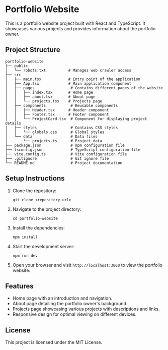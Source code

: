# Portfolio Website

This is a portfolio website project built with React and TypeScript. It showcases various projects and provides information about the portfolio owner.

## Project Structure

```
portfolio-website
├── public
│   └── robots.txt          # Manages web crawler access
├── src
│   ├── main.tsx            # Entry point of the application
│   ├── App.tsx             # Main application component
│   ├── pages                # Contains different pages of the website
│   │   ├── index.tsx       # Home page
│   │   ├── about.tsx       # About page
│   │   └── projects.tsx    # Projects page
│   ├── components           # Reusable components
│   │   ├── Header.tsx      # Header component
│   │   ├── Footer.tsx      # Footer component
│   │   └── ProjectCard.tsx  # Component for displaying project details
│   ├── styles               # Contains CSS styles
│   │   └── globals.css      # Global styles
│   └── data                 # Data files
│       └── projects.ts      # Project data
├── package.json             # npm configuration file
├── tsconfig.json            # TypeScript configuration file
├── vite.config.ts           # Vite configuration file
├── .gitignore               # Git ignore file
└── README.md                # Project documentation
```

## Setup Instructions

1. Clone the repository:
   ```
   git clone <repository-url>
   ```

2. Navigate to the project directory:
   ```
   cd portfolio-website
   ```

3. Install the dependencies:
   ```
   npm install
   ```

4. Start the development server:
   ```
   npm run dev
   ```

5. Open your browser and visit `http://localhost:3000` to view the portfolio website.

## Features

- Home page with an introduction and navigation.
- About page detailing the portfolio owner's background.
- Projects page showcasing various projects with descriptions and links.
- Responsive design for optimal viewing on different devices.

## License

This project is licensed under the MIT License.